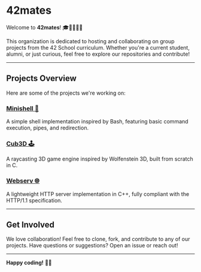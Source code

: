 # 42mates

Welcome to **42mates**! 🎓👩‍💻👨‍💻

This organization is dedicated to hosting and collaborating on group projects from the 42 School curriculum. Whether you're a current student, alumni, or just curious, feel free to explore our repositories and contribute!

---

## Projects Overview

Here are some of the projects we're working on:

### [Minishell 🐚](https://github.com/42mates/minishell)
A simple shell implementation inspired by Bash, featuring basic command execution, pipes, and redirection.

### [Cub3D 🕹️](https://github.com/42mates/cub3d)️
A raycasting 3D game engine inspired by Wolfenstein 3D, built from scratch in C.

### [Webserv 🌐](https://github.com/42mates/webserv)
A lightweight HTTP server implementation in C++, fully compliant with the HTTP/1.1 specification.


---

## Get Involved
We love collaboration! Feel free to clone, fork, and contribute to any of our projects. Have questions or suggestions? Open an issue or reach out!

---

**Happy coding!** 🚀✨
